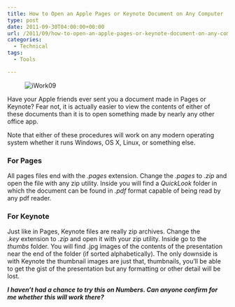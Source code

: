```yaml
---
title: How to Open an Apple Pages or Keynote Document on Any Computer
type: post
date: 2011-09-30T04:00:00+00:00
url: /2011/09/how-to-open-an-apple-pages-or-keynote-document-on-any-computer/
categories:
  - Technical
tags:
  - Tools

---
```

<div class="wp-block-image">
  <figure class="alignright"><img decoding="async" src="/images/2011/09/iWork09-225x223-1.jpg" alt="iWork09" class="wp-image-3290" /></figure>
</div>

Have your Apple friends ever sent you a document made in Pages or Keynote? Fear not, it is actually easier to view the contents of&nbsp;either of these documents than it is to open something made by nearly any other office app.

Note that either of these procedures will work on any modern operating system whether it runs&nbsp;Windows, OS X, Linux, or something else.&nbsp;

### For Pages

All pages files end with the _.pages_&nbsp;extension. Change the _.pages_&nbsp;to _.zip_&nbsp;and open the file with any zip utility. Inside you will find a _QuickLook_&nbsp;folder in which the document can be found in _.pdf_ format capable of being read by any pdf reader.

### For Keynote

Just like in Pages, Keynote files are really zip archives. Change the _.key_&nbsp;extension to _.zip_&nbsp;and open it with your zip utility. Inside go to the _thumbs_&nbsp;folder. You will find .jpg images of the contents of the presentation near the end of the folder (if sorted alphabetically). The only downside is with Keynote the thumbnail images are just that, thumbnails, you’ll be able to get the gist of the presentation but any formatting or other detail will be lost.

_**I haven’t had a chance to try this on Numbers. Can anyone confirm for me whether this will work there?**_